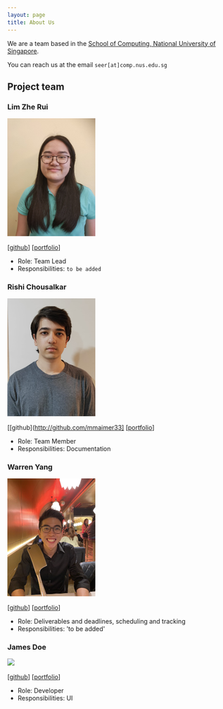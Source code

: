 ```yaml
---
layout: page
title: About Us
---
```


We are a team based in the [School of Computing, National University of Singapore](http://www.comp.nus.edu.sg).

You can reach us at the email `seer[at]comp.nus.edu.sg`

## Project team

### Lim Zhe Rui

<img src="images/zrei.png" width="200px">

[[github](https://github.com/zrei)]
[[portfolio](team/zrei.md)]

* Role: Team Lead
* Responsibilities: `to be added`

### Rishi Chousalkar

<img src="images/mmaimer33.png" width="200px">

[[github](http://github.com/mmaimer33]
[[portfolio](team/mmaimer33.md)]

* Role: Team Member
* Responsibilities: Documentation

### Warren Yang

<img src="images/verydaftpunk.png" width="200px">

[[github](http://github.com/verydaftpunk)]
[[portfolio](team/verydaftpunk.md)]

* Role: Deliverables and deadlines, scheduling and tracking
* Responsibilities: 'to be added'

### James Doe

<img src="images/johndoe.png" width="200px">

[[github](http://github.com/johndoe)]
[[portfolio](team/johndoe.md)]

* Role: Developer
* Responsibilities: UI
